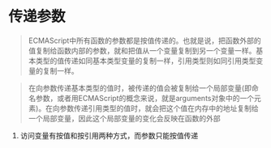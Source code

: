 # 传递参数

> ECMAScript中所有函数的参数都是按值传递的。也就是说，把函数外部的值复制给函数内部的参数，就和把值从一个变量复制到另一个变量一样。基本类型的值传递如同基本类型变量的复制一样，引用类型则如同引用类型变量的复制一样。

> 在向参数传递基本类型的值时，被传递的值会被复制给一个局部变量(即命名参数，或者用ECMAScript的概念来说，就是arguments对象中的一个元素)。在向参数传递引用类型的值时，就会把这个值在内存中的地址复制给一个局部变量，因此这个局部变量的变化会反映在函数的外部

1. 访问变量有按值和按引用两种方式，而参数只能按值传递